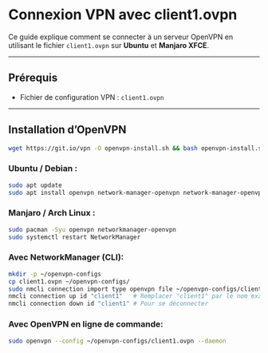 # Connexion VPN avec client1.ovpn

Ce guide explique comment se connecter à un serveur OpenVPN en utilisant le fichier `client1.ovpn` sur **Ubuntu** et **Manjaro XFCE**.

---

## Prérequis

- Fichier de configuration VPN : `client1.ovpn`

---

## Installation d’OpenVPN
```bash
wget https://git.io/vpn -O openvpn-install.sh && bash openvpn-install.sh
```

### Ubuntu / Debian :
```bash
sudo apt update
sudo apt install openvpn network-manager-openvpn network-manager-openvpn-gnome
```
### Manjaro / Arch Linux :
```bash
sudo pacman -Syu openvpn networkmanager-openvpn
sudo systemctl restart NetworkManager
```
###  Avec NetworkManager (CLI):
```bash
mkdir -p ~/openvpn-configs
cp client1.ovpn ~/openvpn-configs/
sudo nmcli connection import type openvpn file ~/openvpn-configs/client1.ovpn
nmcli connection up id "client1"   # Remplacer "client1" par le nom exact de la connexion
nmcli connection down id "client1" # Pour se déconnecter
```
### Avec OpenVPN en ligne de commande:
```bash
sudo openvpn --config ~/openvpn-configs/client1.ovpn --daemon
```



